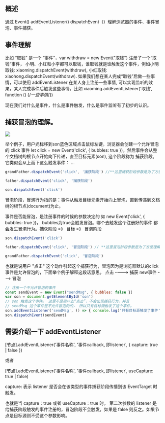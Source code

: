 ## 概述

通过 Event() addEventListener() dispatchEvent（）理解浏览器的事件、事件冒泡、事件捕获。

## 事件理解

比如 “取钱” 是一个 “事件”，var withdraw = new Event("取钱") 注册了一个“取钱”事件， 小明、小红和小李都可以取钱，谁取钱就是谁触发这个事件，例如小明取钱: xiaoming.dispatchEvent(withdraw), 小红取钱: xiaohong.dispatchEvent(withdraw). 如果我们想在某人完成“取钱”后做一些事情，可以使用 addEventListener 在某人身上注册一些事情, 可以实现监听的效果，某人完成事件后触发这些事情。比如 xiaoming.addEventListener('取钱', function () {/*一些事情*/})

现在我们对什么是事件，什么是事件触发，什么是事件监听有了初步的认识。

## 捕获冒泡的理解。

<image src="./event1.jpg" />

举个例子，用户光标移到son蓝色区域点击鼠标左键，浏览器会创建一个允许冒泡的 click 事件  let click = new Event('click', { bubbles: true })。然后事件会从整个文档树的根节点开始向下传递，直至目标元素(son), 这个阶段称为 捕获阶段。它类似会从上而下这么触发事件：
...

```javascript
grandFather.dispatchEvent('click', '捕获阶段') //**这里捕获阶段参数是为了方便理解写上去的**

father.dispatchEvent('click', '捕获阶段') 

son.dispatchEvent('click')

```

冒泡阶段，冒泡行为指的是：事件从触发目标元素开始向上冒泡，直到传递到文档树的根节点(document)为止。 

事件是否能冒泡，是注册事件的时候的参数决定的 如 new Event('click', { bubbles: true })， bubbles为true会触发冒泡。哪个去触发这个注册好的事件 都会发生冒泡行为。捕获阶段 =》 目标 =》 冒泡阶段

```javascript
son.dispatchEvent('click')

father.dispatchEvent('click', '冒泡阶段') // **这里冒泡阶段参数是为了方便理解写上去的**

grandFather.dispatchEvent('click', '冒泡阶段')
```

也就是说用户 "点击" 这个动作引起这个捕获行为，冒泡因为是浏览器默认的click事件是允许冒泡的，下面举个例子解释这段话意思。
点击 ----> 捕获    new事件 ---> 冒泡

```javascript
// 注册一个不允许冒泡的事件
const sendEvent = new Event("sendMsg", { bubbles: false })
var son = document.getElementById('son')
// son 触发这个事件。 这里不是用户去“点击”，不会出现捕获行为，并且
// sendMsg 这个事件是不允许冒泡的的， 所以只有目标源触发了这个事件。
son.addEventListener('sendMsg', () => { console.log('只有目标源触发了事件') })
son.dispatchEvent(sendEvent)
```

## 需要介绍一下 addEventListener

[节点].addEventListener('事件名称', '事件callback, 即listener', {
    capture: true | false
})

或者 

[节点].addEventListener('事件名称', '事件callback, 即listener', useCapture: true | false)

capture: 表示 listener 是否会在该类型的事件捕获阶段传播到该 EventTarget 时触发。

也就是当 capture：true  或者 useCapture：true 时， 第二次参数的 listener 是给捕获阶段触发的事件注册的，冒泡阶段不会触发，如果是 false 则反之。如果节点是目标源则不受这个参数影响。